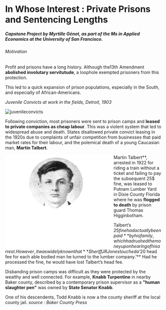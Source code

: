 # In Whose Interest : Private Prisons and Sentencing Lengths 

##### Capstone Project by Myrtille Génot, as part of the Ms in Applied Economics at the University of San Francisco. 



###### Motivation

Profit and prisons have a long history. Although the13th Amendment **abolished involutary servitutude**, a loophole exempted prisoners from this protection. 

This led to a quick expansion of prison populations, especially in the South, and especially of African-Americans.

*Juvenile Convicts at work in the fields, Detroit, 1903*

![juvenileconvicts]("/photos/juvenileconvicts.jpg")



Following conviction, most prisoners were sent to prison camps and **leased to private companies as cheap labour**. This was a violent system that led to widespread abuse and death. States disallowed private convict leasing in the 1920s due to complaints of unfair competition from businesses that paid market rates for their labour, and the polemical death of a young Caucasian man, **Martin Talbert**.



<img align="left" src="/photos/martintalbert.jpg"  height="300" width="350"/>

Martin Talbert**, arrested in 1922 for riding a train without a ticket and failing to pay the subsequent 25$ fine, was leased to Putnam Lumber Yard in Dixie County Florida where he was **flogged to death** by prison guard Thomas Higginbotham.

Talbert’s $25 fine had actually been paid** by his family, which had rushed the money upon hearing of his arrest. However, it was widely known that **Sheriff J R Jones touched a ‘$20 head fee for each able bodied man he turned to the lumber company.’** Had he processed the fine, he would have lost Talbert’s head fee.

Disbanding prison camps was difficult as they were protected by the wealthy and well connected. For example, **Knabb Turpentine** in nearby Baker county, described by a contemporary prison supervisor as a **"human slaughter pen"** was owned by **State Senator Knabb**.

One of his descendents, Todd Knabb is now a the county sheriff at the local county jail.  *source : Baker County Press*


